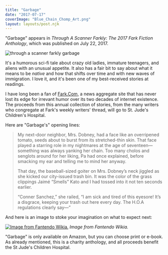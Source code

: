 ```yaml
---
title: "Garbage"
date: "2017-07-17"
coverImage: "Blue_Chain_Chomp_Art.png"
layout: layouts/post.njk
---
```


"Garbage" appears in _Through A Scanner Farkly: The 2017 Fark Fiction Anthology_, which was published on July 22, 2017.

![through a scanner farkly garbage](https://d2ypg8o05lff0b.cloudfront.net/wp-content/uploads/sites/3/pages/through-a-scanner-farkly.jpg)

It's a humorous sci-fi tale about crazy old ladies, immature teenagers, and aliens with an unusual appetite. It also has a fair bit to say about what it means to be _native_ and how that shifts over time and with new waves of immigration. I love it, and it's been one of my best-received stories at readings.

I have long been a fan of [Fark.Com](http://www.fark.com), a news aggregate site that has never lost its edge for irrevant humor over its two decades of internet existence. The proceeds from this annual collection of stories, from the many writers who congregate at Fark's weekly writers' thread, will go to St. Jude's Children's Hospital.

Here are "Garbage's" opening lines:

> My next-door neighbor, Mrs. Dobney, had a face like an overripened tomato, seeds about to burst from its stretched-thin skin. That face played a starring role in my nightmares at the age of seventeen—something was always yanking her chain. Too many cholos and senglots around for her liking, Pa had once explained, before smacking my ear and telling me to mind her anyway.
>
> That day, the baseball-sized goiter on Mrs. Dobney’s neck jiggled as she kicked our city-issued trash bin. It was the color of the grass clippings Jaimé “Smells” Kato and I had tossed into it not ten seconds earlier.
>
> “Conner Sanchez,” she railed, “I am sick and tired of this eyesore! It’s a disgrace, keeping your trash out here every day. The H.O.A regulations clearly say—”

And here is an image to stoke your imagination on what to expect next:

[![Image from Fantendo Wikia.](https://d2ypg8o05lff0b.cloudfront.net/wp-content/uploads/sites/3/pages/Blue_Chain_Chomp_Art.png)](http://fantendo.wikia.com/wiki/File:Blue_Chain_Chomp_Art.png) *Image from Fantendo Wikia.*

"Garbage" is only available on Amazon, but you can choose print or e-book. As already mentioned, this is a charity anthology, and all proceeds benefit the St Jude's Children Hospital.
